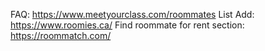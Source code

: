FAQ: https://www.meetyourclass.com/roommates
List Add: https://www.roomies.ca/
Find roommate for rent section: https://roommatch.com/